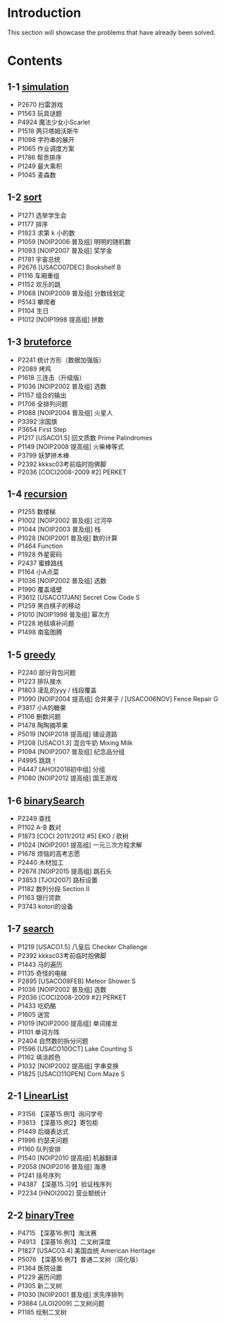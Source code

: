 # Introduction

This section will showcase the problems that have already been solved.

# Contents

## 1-1 [simulation](https://www.luogu.com.cn/training/106)

- P2670 扫雷游戏 
- P1563 玩具谜题 
- P4924 魔法少女小Scarlet 
- P1518 两只塔姆沃斯牛 
- P1098 字符串的展开 
- P1065 作业调度方案 
- P1786 帮贡排序 
- P1249 最大乘积 
- P1045 麦森数

## 1-2 [sort](https://www.luogu.com.cn/training/107)

- P1271 选举学生会
- P1177	排序
- P1923	求第 k 小的数
- P1059 \[NOIP2006 普及组\] 明明的随机数	
- P1093 \[NOIP2007 普及组\] 奖学金	
- P1781 宇宙总统
- P2676 \[USACO07DEC\] Bookshelf B
- P1116 车厢重组
- P1152 欢乐的跳
- P1068 \[NOIP2009 普及组\] 分数线划定
- P5143 攀爬者
- P1104 生日
- P1012 \[NOIP1998 提高组\] 拼数

## 1-3 [bruteforce](https://www.luogu.com.cn/training/108)

- P2241	统计方形（数据加强版）
- P2089	烤鸡
- P1618	三连击（升级版）
- P1036	\[NOIP2002 普及组\] 选数
- P1157	组合的输出
- P1706	全排列问题
- P1088	\[NOIP2004 普及组\] 火星人
- P3392	涂国旗
- P3654	First Step
- P1217	\[USACO1.5\] 回文质数 Prime Palindromes
- P1149	\[NOIP2008 提高组\] 火柴棒等式
- P3799	妖梦拼木棒
- P2392	kkksc03考前临时抱佛脚
- P2036	\[COCI2008-2009 #2\] PERKET

## 1-4 [recursion](https://www.luogu.com.cn/training/109)

- P1255	数楼梯
- P1002	\[NOIP2002 普及组\] 过河卒
- P1044	\[NOIP2003 普及组\] 栈
- P1028	\[NOIP2001 普及组\] 数的计算
- P1464	Function
- P1928	外星密码
- P2437	蜜蜂路线
- P1164	小A点菜
- P1036	\[NOIP2002 普及组\] 选数
- P1990	覆盖墙壁
- P3612	\[USACO17JAN\] Secret Cow Code S
- P1259	黑白棋子的移动	
- P1010	\[NOIP1998 普及组\] 幂次方
- P1228	地毯填补问题
- P1498	南蛮图腾

## 1-5 [greedy](https://www.luogu.com.cn/training/110)

- P2240	部分背包问题
- P1223	排队接水
- P1803	凌乱的yyy / 线段覆盖
- P1090	[NOIP2004 提高组] 合并果子 / \[USACO06NOV\] Fence Repair G
- P3817	小A的糖果
- P1106	删数问题
- P1478	陶陶摘苹果
- P5019	\[NOIP2018 提高组\] 铺设道路
- P1208	\[USACO1.3\] 混合牛奶 Mixing Milk
- P1094	[NOIP2007 普及组] 纪念品分组
- P4995	跳跳！
- P4447	\[AHOI2018初中组\] 分组
- P1080	\[NOIP2012 提高组\] 国王游戏

## 1-6 [binarySearch](https://www.luogu.com.cn/training/111)

- P2249	查找
- P1102	A-B 数对
- P1873	\[COCI 2011/2012 #5\] EKO / 砍树
- P1024	\[NOIP2001 提高组\] 一元三次方程求解
- P1678	烦恼的高考志愿
- P2440	木材加工
- P2678	\[NOIP2015 提高组\] 跳石头
- P3853	\[TJOI2007\] 路标设置
- P1182	数列分段 Section II
- P1163	银行贷款
- P3743	kotori的设备

## 1-7 [search](https://www.luogu.com.cn/training/112)

- P1219	\[USACO1.5\] 八皇后 Checker Challenge
- P2392	kkksc03考前临时抱佛脚
- P1443	马的遍历
- P1135	奇怪的电梯
- P2895	\[USACO08FEB\] Meteor Shower S
- P1036	\[NOIP2002 普及组\] 选数
- P2036	\[COCI2008-2009 #2\] PERKET
- P1433	吃奶酪
- P1605	迷宫
- P1019	\[NOIP2000 提高组\] 单词接龙
- P1101	单词方阵
- P2404	自然数的拆分问题
- P1596	\[USACO10OCT\] Lake Counting S
- P1162	填涂颜色
- P1032	\[NOIP2002 提高组\] 字串变换
- P1825	\[USACO11OPEN\] Corn Maze S

## 2-1 [LinearList](https://www.luogu.com.cn/training/113)

- P3156	【深基15.例1】询问学号
- P3613	【深基15.例2】寄包柜
- P1449	后缀表达式
- P1996	约瑟夫问题
- P1160	队列安排
- P1540	\[NOIP2010 提高组\] 机器翻译
- P2058	\[NOIP2016 普及组\] 海港	
- P1241	括号序列
- P4387	【深基15.习9】验证栈序列
- P2234	\[HNOI2002\] 营业额统计

## 2-2 [binaryTree](https://www.luogu.com.cn/training/114)

- P4715	【深基16.例1】淘汰赛
- P4913	【深基16.例3】二叉树深度
- P1827	[USACO3.4] 美国血统 American Heritage
- P5076	【深基16.例7】普通二叉树（简化版）
- P1364	医院设置
- P1229	遍历问题
- P1305	新二叉树
- P1030	[NOIP2001 普及组] 求先序排列
- P3884	[JLOI2009] 二叉树问题
- P1185	绘制二叉树